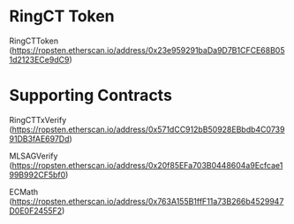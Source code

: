# RingCT Token
RingCTToken (https://ropsten.etherscan.io/address/0x23e959291baDa9D7B1CFCE68B051d2123ECe9dC9)


# Supporting Contracts
RingCTTxVerify (https://ropsten.etherscan.io/address/0x571dCC912bB50928EBbdb4C073991DB3fAE697Dd)

MLSAGVerify (https://ropsten.etherscan.io/address/0x20f85EFa703B0448604a9Ecfcae199B992CF5bf0)

ECMath (https://ropsten.etherscan.io/address/0x763A155B1ffF11a73B266b4529947D0E0F2455F2)